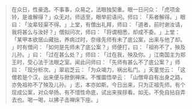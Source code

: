 > 在众日，性豪逸。不事事，众易之，法眼独契重。眼一日问众：​「虎项金铃，是谁解得？​」众无对。师适至，眼举前语问。师曰：​「系者解得。​」眼曰：​「汝辈轻渠不得。​」上堂，有僧出礼拜，师曰：​「道者，前时谢汝请，我将甚么与汝好？​」僧拟问次，师曰：​「将谓相悉，却成不委。​」上堂：​「某甲本欲居山藏拙，养病过时，奈缘先师有未了底公案，出来与他了却。​」时有僧问：​「如何是先师未了底公案？​」师便打，曰：​「祖祢不了，殃及儿孙。​」曰：​「过在甚么处？​」师曰：​「过在我，殃及你。​」江南国主为郑王时，受心法于法眼之室。闻此问师曰：​「先师有甚么不了底公案？​」师曰：​「现分析次。​」翠岩芝云：​「为众竭力，祸出私门。​」天童觉云：​「这僧若是个汉，出来便与掀倒禅床。不惟圜悟举云：​「山僧卑自有出身之路，亦免祖祢不了殃及儿孙。​」志，本亦如斯。今日出来，只为正祖先师。有个现成公案，对众举扬。有不惜性命底，试出来挨拶看。如无，不免自拈自弄去也。喝一喝，以拂子击禅床下座。​」



